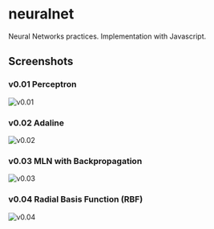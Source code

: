 # neuralnet
Neural Networks practices. Implementation with Javascript.

## Screenshots

### v0.01 Perceptron
![v0.01](/../screenshots/neuralnet_v001.png?raw=true "v0.01 Perceptron")

### v0.02 Adaline
![v0.02](/../screenshots/neuralnet_v002.png?raw=true "v0.02 Adaline")

### v0.03 MLN with Backpropagation
![v0.03](/../screenshots/neuralnet_v003.png?raw=true "v0.03 MLN with Backpropagation")

### v0.04 Radial Basis Function (RBF)
![v0.04](/../screenshots/neuralnet_v004.png?raw=true "v0.04 RBF")
